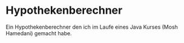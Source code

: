 # Hypothekenberechner

Ein Hypothekenberechner den ich im Laufe eines Java Kurses (Mosh Hamedani) gemacht habe.
